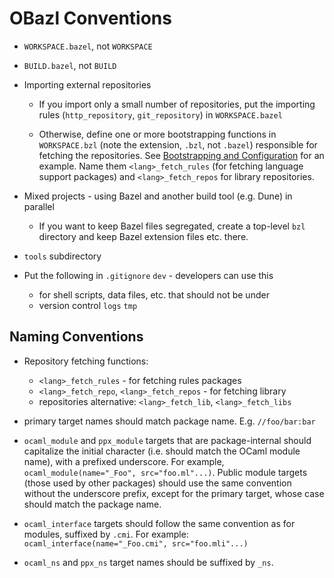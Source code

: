 # OBazl Conventions

* `WORKSPACE.bazel`, not `WORKSPACE`

* `BUILD.bazel`, not `BUILD`

* Importing external repositories

  * If you import only a small number of repositories, put the
    importing rules (`http_repository`, `git_repository`) in
    `WORKSPACE.bazel`

  * Otherwise, define one or more bootstrapping functions in
    `WORKSPACE.bzl` (note the extension, `.bzl`, not `.bazel`)
    responsible for fetching the repositories. See [Bootstrapping and
    Configuration](bootstrap.md) for an example. Name them
    `<lang>_fetch_rules` (for fetching language support packages) and
    `<lang>_fetch_repos` for library repositories.

* Mixed projects - using Bazel and another build tool (e.g. Dune) in
  parallel

  * If you want to keep Bazel files segregated, create a top-level
    `bzl` directory and keep Bazel extension files etc. there.

* `tools` subdirectory




* Put the following in `.gitignore` `dev` - developers can use this
  * for shell scripts, data files, etc. that should not be under
  * version control `logs` `tmp`



## Naming Conventions

* Repository fetching functions:

  * `<lang>_fetch_rules` - for fetching rules packages
  * `<lang>_fetch_repo`, `<lang>_fetch_repos` - for fetching library
  * repositories alternative: `<lang>_fetch_lib`, `<lang>_fetch_libs`

* primary target names should match package name. E.g. `//foo/bar:bar`

* `ocaml_module` and `ppx_module` targets that are package-internal
  should capitalize the initial character (i.e. should match the OCaml
  module name), with a prefixed underscore. For example,
  `ocaml_module(name="_Foo", src="foo.ml"...)`. Public module targets
  (those used by other packages) should use the same convention
  without the underscore prefix, except for the primary target, whose
  case should match the package name.

* `ocaml_interface` targets should follow the same convention as for
  modules, suffixed by `.cmi`. For example:
  `ocaml_interface(name="_Foo.cmi", src="foo.mli"...)`

* `ocaml_ns` and `ppx_ns` target names should be suffixed by `_ns`.

